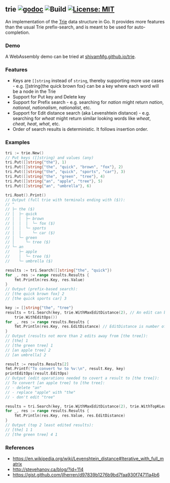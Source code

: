 ## trie [![godoc](https://godoc.org/github.com/shivammg/trie?status.svg)](https://godoc.org/github.com/shivamMg/trie) ![Build](https://github.com/shivamMg/trie/actions/workflows/ci.yml/badge.svg?branch=master) [![License: MIT](https://img.shields.io/badge/License-MIT-yellow.svg)](https://opensource.org/licenses/MIT)

An implementation of the [Trie](https://en.wikipedia.org/wiki/Trie) data structure in Go. It provides more features than the usual Trie prefix-search, and is meant to be used for auto-completion.

### Demo

A WebAssembly demo can be tried at [shivamMg.github.io/trie](https://shivammg.github.io/trie/).

### Features

- Keys are `[]string` instead of `string`, thereby supporting more use cases - e.g. []string{the quick brown fox} can be a key where each word will be a node in the Trie
- Support for Put key and Delete key
- Support for Prefix search - e.g. searching for _nation_ might return _nation_, _national_, _nationalism_, _nationalist_, etc.
- Support for Edit distance search (aka Levenshtein distance) - e.g. searching for _wheat_ might return similar looking words like _wheat_, _cheat_, _heat_, _what_, etc.
- Order of search results is deterministic. It follows insertion order.

### Examples

```go
tri := trie.New()
// Put keys ([]string) and values (any)
tri.Put([]string{"the"}, 1)
tri.Put([]string{"the", "quick", "brown", "fox"}, 2)
tri.Put([]string{"the", "quick", "sports", "car"}, 3)
tri.Put([]string{"the", "green", "tree"}, 4)
tri.Put([]string{"an", "apple", "tree"}, 5)
tri.Put([]string{"an", "umbrella"}, 6)

tri.Root().Print()
// Output (full trie with terminals ending with ($)):
// ^
// ├─ the ($)
// │  ├─ quick
// │  │  ├─ brown
// │  │  │  └─ fox ($)
// │  │  └─ sports
// │  │     └─ car ($)
// │  └─ green
// │     └─ tree ($)
// └─ an
//    ├─ apple
//    │  └─ tree ($)
//    └─ umbrella ($)

results := tri.Search([]string{"the", "quick"})
for _, res := range results.Results {
	fmt.Println(res.Key, res.Value)
}
// Output (prefix-based search):
// [the quick brown fox] 2
// [the quick sports car] 3

key := []string{"the", "tree"}
results = tri.Search(key, trie.WithMaxEditDistance(2), // An edit can be insert, delete, replace
	trie.WithEditOps())
for _, res := range results.Results {
	fmt.Println(res.Key, res.EditDistance) // EditDistance is number of edits needed to convert to [the tree]
}
// Output (results not more than 2 edits away from [the tree]):
// [the] 1
// [the green tree] 1
// [an apple tree] 2
// [an umbrella] 2

result := results.Results[2]
fmt.Printf("To convert %v to %v:\n", result.Key, key)
printEditOps(result.EditOps)
// Output (edit operations needed to covert a result to [the tree]):
// To convert [an apple tree] to [the tree]:
// - delete "an"
// - replace "apple" with "the"
// - don't edit "tree"

results = tri.Search(key, trie.WithMaxEditDistance(2), trie.WithTopKLeastEdited(), trie.WithMaxResults(2))
for _, res := range results.Results {
	fmt.Println(res.Key, res.Value, res.EditDistance)
}
// Output (top 2 least edited results):
// [the] 1 1
// [the green tree] 4 1
```

### References

* https://en.wikipedia.org/wiki/Levenshtein_distance#Iterative_with_full_matrix
* http://stevehanov.ca/blog/?id=114
* https://gist.github.com/jlherren/d97839b1276b9bd7faa930f74711a4b6